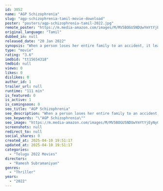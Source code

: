 ```yaml
---
id: 3052
name: "AGP Schizophrenia"
slug: "agp-schizophrenia-tamil-movie-download"
poster: "posters/agp-schizophrenia-tamil-2022.jpg"
remote_poster: "https://m.media-amazon.com/images/M/MV5BOGU5NDUwYmYtYjEyNy00NTFjLWFmZjUtZWNhOTNkYmQ2N2QyXkEyXkFqcGc@._V1_SX300.jpg"
original_language: "Tamil"
dubbed_in: null
released_date: "20 Jan 2022"
synopsis: "When a person loses her entire family to an accident, it leads her to a disorder along with hallucination and depression."
type: "movie"
rating: "3.6"
imdbid: "tt15654318"
tmdbid: null
views: 0
likes: 0
dislikes: 0
author_id: 1
trailer_url: null
runtime: "111 min"
is_featured: 0
is_active: 1
is_comingsoon: 0
seo_title: "AGP Schizophrenia"
seo_description: "When a person loses her entire family to an accident, it leads her to a disorder along with hallucination and depression."
seo_keywords: "\"AGP Schizophrenia\""
seo_image: "https://m.media-amazon.com/images/M/MV5BOGU5NDUwYmYtYjEyNy00NTFjLWFmZjUtZWNhOTNkYmQ2N2QyXkEyXkFqcGc@._V1_SX300.jpg"
screenshots: null
redirect_to: null
social_shares: 0
created_at: 2025-04-10 19:51:17
updated_at: 2025-04-10 19:51:17
categories:
  - "Telugu 2022 Movies"
directors:
  - "Ramesh Subramaniyan"
genres:
  - "Thriller"
years:
  - "2022"
---
```

